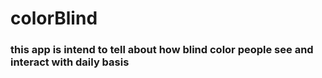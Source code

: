 # colorBlind

### this app is intend to tell about how blind color people see and interact with daily basis
